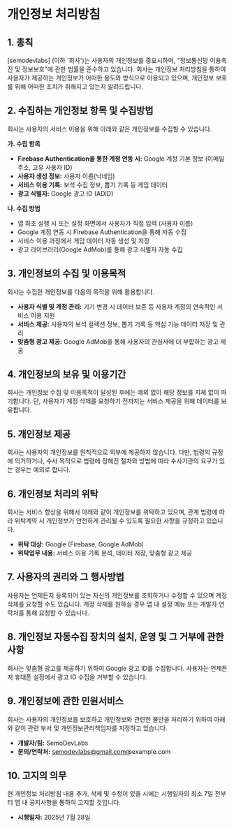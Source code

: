 
# 개인정보 처리방침

## 1. 총칙
[semodevlabs] (이하 '회사')는 사용자의 개인정보를 중요시하며, "정보통신망 이용촉진 및 정보보호"에 관한 법률을 준수하고 있습니다. 회사는 개인정보 처리방침을 통하여 사용자가 제공하는 개인정보가 어떠한 용도와 방식으로 이용되고 있으며, 개인정보 보호를 위해 어떠한 조치가 취해지고 있는지 알려드립니다.

## 2. 수집하는 개인정보 항목 및 수집방법
회사는 사용자의 서비스 이용을 위해 아래와 같은 개인정보를 수집할 수 있습니다.

**가. 수집 항목**
- **Firebase Authentication을 통한 계정 연동 시:** Google 계정 기본 정보 (이메일 주소, 고유 사용자 ID)
- **사용자 생성 정보:** 사용자 이름(닉네임)
- **서비스 이용 기록:** 보석 수집 정보, 뽑기 기록 등 게임 데이터
- **광고 식별자:** Google 광고 ID (ADID)

**나. 수집 방법**
- 앱 최초 실행 시 또는 설정 화면에서 사용자가 직접 입력 (사용자 이름)
- Google 계정 연동 시 Firebase Authentication을 통해 자동 수집
- 서비스 이용 과정에서 게임 데이터 자동 생성 및 저장
- 광고 라이브러리(Google AdMob)를 통해 광고 식별자 자동 수집

## 3. 개인정보의 수집 및 이용목적
회사는 수집한 개인정보를 다음의 목적을 위해 활용합니다.

- **사용자 식별 및 계정 관리:** 기기 변경 시 데이터 보존 등 사용자 계정의 연속적인 서비스 이용 지원
- **서비스 제공:** 사용자의 보석 컬렉션 정보, 뽑기 기록 등 핵심 기능 데이터 저장 및 관리
- **맞춤형 광고 제공:** Google AdMob을 통해 사용자의 관심사에 더 부합하는 광고 제공

## 4. 개인정보의 보유 및 이용기간
회사는 개인정보 수집 및 이용목적이 달성된 후에는 예외 없이 해당 정보를 지체 없이 파기합니다. 단, 사용자가 계정 삭제를 요청하기 전까지는 서비스 제공을 위해 데이터를 보유합니다.

## 5. 개인정보 제공
회사는 사용자의 개인정보를 원칙적으로 외부에 제공하지 않습니다. 다만, 법령의 규정에 의거하거나, 수사 목적으로 법령에 정해진 절차와 방법에 따라 수사기관의 요구가 있는 경우는 예외로 합니다.

## 6. 개인정보 처리의 위탁
회사는 서비스 향상을 위해서 아래와 같이 개인정보를 위탁하고 있으며, 관계 법령에 따라 위탁계약 시 개인정보가 안전하게 관리될 수 있도록 필요한 사항을 규정하고 있습니다.
- **위탁 대상:** Google (Firebase, Google AdMob)
- **위탁업무 내용:** 서비스 이용 기록 분석, 데이터 저장, 맞춤형 광고 제공

## 7. 사용자의 권리와 그 행사방법
사용자는 언제든지 등록되어 있는 자신의 개인정보를 조회하거나 수정할 수 있으며 계정 삭제를 요청할 수도 있습니다. 계정 삭제를 원하실 경우 앱 내 설정 메뉴 또는 개발자 연락처를 통해 요청할 수 있습니다.

## 8. 개인정보 자동수집 장치의 설치, 운영 및 그 거부에 관한 사항
회사는 맞춤형 광고를 제공하기 위하여 Google 광고 ID를 수집합니다. 사용자는 언제든지 휴대폰 설정에서 광고 ID 수집을 거부할 수 있습니다.

## 9. 개인정보에 관한 민원서비스
회사는 사용자의 개인정보를 보호하고 개인정보와 관련한 불만을 처리하기 위하여 아래와 같이 관련 부서 및 개인정보관리책임자를 지정하고 있습니다.
- **개발자/팀:** SemoDevLabs
- **문의/연락처:** semodevlabs@gmail.com@example.com

## 10. 고지의 의무
현 개인정보 처리방침 내용 추가, 삭제 및 수정이 있을 시에는 시행일자의 최소 7일 전부터 앱 내 공지사항을 통하여 고지할 것입니다.

- **시행일자:** 2025년 7월 28일

